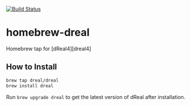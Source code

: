 [![Build Status](https://travis-ci.org/dreal/homebrew-dreal.svg?branch=master)](https://travis-ci.org/dreal/homebrew-dreal)

homebrew-dreal
=============

Homebrew tap for [dReal4][dreal4]

[dreal]: https://github.com/dreal/dreal4

How to Install
--------------

```bash
brew tap dreal/dreal
brew install dreal
```

Run ``brew upgrade dreal`` to get the latest version of dReal after installation.
